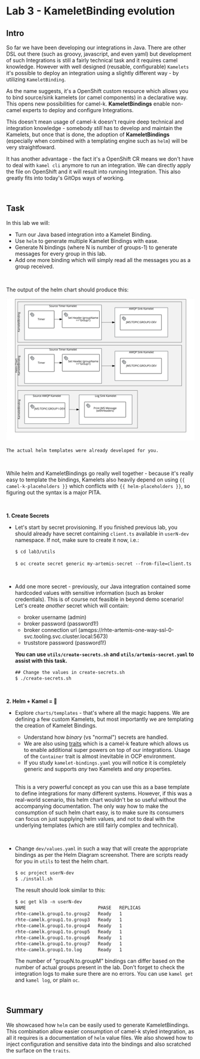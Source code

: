# Lab 3 - KameletBinding evolution

## Intro

So far we have been developing our integrations in Java. There are other DSL out there (such as groovy, javascript, and even yaml) but development of such Integrations is still a fairly technical task and it requires camel knowledge. However with well designed (reusable, configurable) `Kamelets` it's possible to deploy an integration using a slightly different way - by utilizing `KameletBinding`. 

As the name suggests, it's a OpenShift custom resource which allows you to bind source/sink kamelets (or camel components) in a declarative way. This opens new possibilities for camel-k. __KameletBindings__ enable non-camel experts to deploy and configure Integrations. 

This doesn't mean usage of camel-k doesn't require deep technical and integration knowledge - somebody _still_ has to develop and maintain the Kamelets, but once that is done, the adoption of __KameletBindings__ (especially when combined with a templating engine such as `helm`) will be very straightfoward. 

It has another advantage - the fact it's a OpenShift CR means we don't have to deal with `kamel cli` anymore to run an integration. We can directly apply the file on OpenShift and it will result into running Integration. This also greatly fits into today's GitOps ways of working.

<br/>

## Task

In this lab we will:
- Turn our Java based integration into a Kamelet Binding. 
- Use `helm` to generate multiple Kamelet Bindings with ease. 
- Generate N bindings (where N is number of groups-1) to generate messages for every group in this lab. 
- Add one more binding which will simply read all the messages you as a group received. 

<br/>

The output of the helm chart should produce this:

![Helm chart design for Group1](helm-chart-design.svg "Helm Chart design for Group1")

`The actual helm templates were already developed for you.`

<br/>

While helm and KameletBindings go really well together - because it's really easy to template the bindings, Kamelets also heavily depend on using `{{ camel-k-placeholders }}` which conflicts with `{{ helm-placeholders }}`, so figuring out the syntax is a major PITA.

<br/>

__1. Create Secrets__

- Let's start by secret provisioning. If you finished previous lab, you should already have secret containing `client.ts` available in `userN-dev` namespace. If not, make sure to create it now, i.e.: 

  ```
  $ cd lab3/utils

  $ oc create secret generic my-artemis-secret --from-file=client.ts
  ```

<br/>

- Add one more secret - previously, our Java integration contained some hardcoded values with sensitive information (such as broker credentials). This is of course not feasible in beyond demo scenario! Let's create _another_ secret which will contain:

  - broker username (admin)
  - broker password (password1!)
  - broker connection url (amqps://rhte-artemis-one-way-ssl-0-svc.tooling.svc.cluster.local:5673)
  - truststore password (password1!)

  __You can use `utils/create-secrets.sh` and `utils/artemis-secret.yaml` to assist with this task.__

  ```
  ## Change the values in create-secrets.sh
  $ ./create-secrets.sh
  ```

<br/>

__2. Helm + Kamel = 💪__

- Explore `charts/templates` - that's where all the magic happens. We are defining a few custom Kamelets, but most importantly we are templating the creation of Kamelet Bindings. 
  - Understand how _binary_ (vs "normal") secrets are handled. 
  - We are also using [traits](https://camel.apache.org/camel-k/1.8.x/traits/traits.html) which is a camel-k feature which allows us to enable additional super powers on top of our integrations. Usage of the `Container` trait is almost inevitable in OCP environment. 
  - If you study `kamelet-bindings.yaml` you will notice it is completely generic and supports _any_ two Kamelets and _any_ properties.

  <br/>

  This is a very powerful concept as you can use this as a base template to define integrations for many different systems. However, if this was a real-world scenario, this helm chart wouldn't be so useful without the accompanying documentation. The only way how to make the consumption of such helm chart easy, is to make sure its consumers can focus on just supplying helm values, and not to deal with the underlying templates (which are still fairly complex and technical).

  <br/>


- Change `dev/values.yaml` in such a way that will create the appropriate bindings as per the Helm Diagram screenshot. There are scripts ready for you in `utils` to test the helm chart. 

  ```
  $ oc project userN-dev
  $ ./install.sh
  ```

  The result should look similar to this:


  ```
  $ oc get klb -n userN-dev
  NAME                           PHASE   REPLICAS
  rhte-camelk.group1.to.group2   Ready   1
  rhte-camelk.group1.to.group3   Ready   1
  rhte-camelk.group1.to.group4   Ready   1
  rhte-camelk.group1.to.group5   Ready   1
  rhte-camelk.group1.to.group6   Ready   1
  rhte-camelk.group1.to.group7   Ready   1
  rhte-camelk.group1.to.log      Ready   1
  ```

  The number of "groupN.to.groupM" bindings can differ based on the number of actual groups present in the lab. Don't forget to check the integration logs to make sure there are no errors. You can use `kamel get` and `kamel log`, or plain `oc`. 

<br/>

## Summary
We showcased how `helm` can be easily used to generate KameletBindings. This combination allow easier consumption of camel-k styled integration, as all it requires is a documentation of `helm` value files.  We also showed how to inject configuration and sensitive data into the bindings and also scratched the surface on the `traits`.